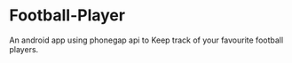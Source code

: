 # Football-Player
 An android app using phonegap api to Keep track of your favourite football players.
 

